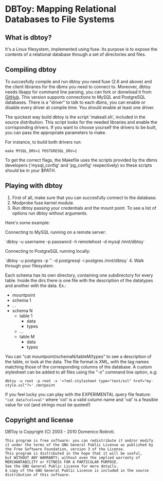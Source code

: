 DBToy: Mapping Relational Databases to File Systems
===================================================

What is dbtoy?
--------------

It's a Linux filesystem, implemented using fuse.
Its purpose is to expose the contents of a relational database
through a set of directories and files.


Compiling dbtoy
---------------

To succesfully compile and run dbtoy you need fuse (2.6 and above)
and the client libraries for the dbms you need to connect to.
Moreover, dbtoy needs libapp for command line parsing, you can fork
or donwload it from [GitHub](http://github.com/drotiro/libapp).
This version supports connections to MySQL and PostgreSQL databases.
There is a "driver" to talk to each dbms, you can enable or disable
every driver at compile time. You should enable at least one driver.

The quickest way build dbtoy is the script 'makeall.sh', included in
the source distribution. This script looks for the needed libraries
and enable the corrisponding drivers.
If you want to choose yourself the drivers to be built, you can pass
the appropriate parameters to make.

For instance, to build both drivers run:

    make MYSQL_DRV=1 POSTGRESQL_DRV=1

To get the correct flags, the Makefile uses the scripts provided by the
dbms developers ('mysql_config' and 'pg_config' respectively) so these
scripts should be in your $PATH.


Playing with dbtoy
------------------

1. First of all, make sure that you can succesfully connect to the
database. 
2. Modprobe fuse kernel module.
3. Run dbtoy passing your credentials and the mount point.
To see a list of options run dbtoy without arguments.
<p>Here's some example:
<p>Connecting to MySQL running on a remote server:
<p>`dbtoy -u username -p password -h remotehost -d mysql /mnt/dbtoy`
<p>Connecting to PostgreSQL running locally:
<p>`dbtoy -u postgres -p '' -d postgresql -i postgres /mnt/dbtoy`
4. Walk through your filesystem.

Each schema has its own directory, containing one subdirectory for
every table. Inside the dirs there is one file with the description of
the datatypes and another with the data. Ex.:

* mountpoint
 * schema 1
 *  ...
 * schema N
     * table 1
         * data
         * types
     *  ...
     * table M
         * data
         * types

You can "cat mountpoint/schemaN/tableM/types" to see a description of the table,
or look at the data.
The file format is XML, with the tag names matching those of the corresponding
columns of the database. A custom stylesheet can be added to all files using
the "-x" command line option, e.g:

    dbtoy -u root -p root -x '<?xml-stylesheet type="text/xsl" href="my-style.xsl"?>' /mntpoint

If you feel lucky you can play with the EXPERIMENTAL query file feature:
`"cat data?col=val"` where 'col' is a valid column name and 'val' is a feasible
value for col (and strings must be quoted!)

Copyright and license
---------------------

DBToy is Copyright (C) 2003 - 2010 Domenico Rotiroti.

    This program is free software: you can redistribute it and/or modify
    it under the terms of the GNU General Public License as published by
    the Free Software Foundation, version 3 of the License.
    This program is distributed in the hope that it will be useful,
    but WITHOUT ANY WARRANTY; without even the implied warranty of
    MERCHANTABILITY or FITNESS FOR A PARTICULAR PURPOSE.
    See the GNU General Public License for more details.
    A copy of the GNU General Public License is included in the source
    distribution of this software.
